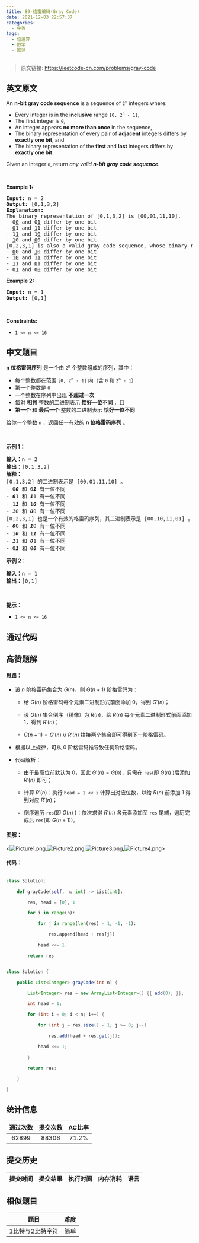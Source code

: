 ```yaml
---
title: 89-格雷编码(Gray Code)
date: 2021-12-03 22:57:37
categories:
  - 中等
tags:
  - 位运算
  - 数学
  - 回溯
---
```


> 原文链接: https://leetcode-cn.com/problems/gray-code


## 英文原文
<div><p>An <strong>n-bit gray code sequence</strong> is a sequence of <code>2<sup>n</sup></code> integers where:</p>

<ul>
	<li>Every integer is in the <strong>inclusive</strong> range <code>[0, 2<sup>n</sup> - 1]</code>,</li>
	<li>The first integer is <code>0</code>,</li>
	<li>An integer appears <strong>no more than once</strong> in the sequence,</li>
	<li>The binary representation of every pair of <strong>adjacent</strong> integers differs by <strong>exactly one bit</strong>, and</li>
	<li>The binary representation of the <strong>first</strong> and <strong>last</strong> integers differs by <strong>exactly one bit</strong>.</li>
</ul>

<p>Given an integer <code>n</code>, return <em>any valid <strong>n-bit gray code sequence</strong></em>.</p>

<p>&nbsp;</p>
<p><strong>Example 1:</strong></p>

<pre>
<strong>Input:</strong> n = 2
<strong>Output:</strong> [0,1,3,2]
<strong>Explanation:</strong>
The binary representation of [0,1,3,2] is [00,01,11,10].
- 0<u>0</u> and 0<u>1</u> differ by one bit
- <u>0</u>1 and <u>1</u>1 differ by one bit
- 1<u>1</u> and 1<u>0</u> differ by one bit
- <u>1</u>0 and <u>0</u>0 differ by one bit
[0,2,3,1] is also a valid gray code sequence, whose binary representation is [00,10,11,01].
- <u>0</u>0 and <u>1</u>0 differ by one bit
- 1<u>0</u> and 1<u>1</u> differ by one bit
- <u>1</u>1 and <u>0</u>1 differ by one bit
- 0<u>1</u> and 0<u>0</u> differ by one bit
</pre>

<p><strong>Example 2:</strong></p>

<pre>
<strong>Input:</strong> n = 1
<strong>Output:</strong> [0,1]
</pre>

<p>&nbsp;</p>
<p><strong>Constraints:</strong></p>

<ul>
	<li><code>1 &lt;= n &lt;= 16</code></li>
</ul>
</div>

## 中文题目
<div><strong>n 位格雷码序列</strong> 是一个由 <code>2<sup>n</sup></code> 个整数组成的序列，其中：
<ul>
	<li>每个整数都在范围 <code>[0, 2<sup>n</sup> - 1]</code> 内（含 <code>0</code> 和 <code>2<sup>n</sup> - 1</code>）</li>
	<li>第一个整数是 <code>0</code></li>
	<li>一个整数在序列中出现 <strong>不超过一次</strong></li>
	<li>每对 <strong>相邻</strong> 整数的二进制表示 <strong>恰好一位不同</strong> ，且</li>
	<li><strong>第一个</strong> 和 <strong>最后一个</strong> 整数的二进制表示 <strong>恰好一位不同</strong></li>
</ul>

<p>给你一个整数 <code>n</code> ，返回任一有效的 <strong>n 位格雷码序列</strong> 。</p>

<p>&nbsp;</p>

<p><strong>示例 1：</strong></p>

<pre>
<strong>输入：</strong>n = 2
<strong>输出：</strong>[0,1,3,2]
<strong>解释：</strong>
[0,1,3,2] 的二进制表示是 [00,01,11,10] 。
- 0<strong><em>0</em></strong> 和 0<em><strong>1</strong></em> 有一位不同
- <em><strong>0</strong></em>1 和 <em><strong>1</strong></em>1 有一位不同
- 1<em><strong>1</strong></em> 和 1<em><strong>0</strong></em> 有一位不同
- <em><strong>1</strong></em>0 和 <em><strong>0</strong></em>0 有一位不同
[0,2,3,1] 也是一个有效的格雷码序列，其二进制表示是 [00,10,11,01] 。
- <em><strong>0</strong></em>0 和 <em><strong>1</strong></em>0 有一位不同
- 1<em><strong>0</strong></em> 和 1<em><strong>1</strong></em> 有一位不同
- <em><strong>1</strong></em>1 和 <em><strong>0</strong></em>1 有一位不同
- 0<em><strong>1</strong></em> 和 0<em><strong>0</strong></em> 有一位不同
</pre>

<p><strong>示例 2：</strong></p>

<pre>
<strong>输入：</strong>n = 1
<strong>输出：</strong>[0,1]
</pre>

<p>&nbsp;</p>

<p><strong>提示：</strong></p>

<ul>
	<li><code>1 &lt;= n &lt;= 16</code></li>
</ul>
</div>

## 通过代码
<RecoDemo>
</RecoDemo>


## 高赞题解
#### 思路：

- 设 $n$ 阶格雷码集合为 $G(n)$，则 $G(n+1)$ 阶格雷码为：

    - 给 $G(n)$ 阶格雷码每个元素二进制形式前面添加 $0$，得到 $G'(n)$；

    - 设 $G(n)$ 集合倒序（镜像）为 $R(n)$，给 $R(n)$ 每个元素二进制形式前面添加 $1$，得到 $R'(n)$；

    - $G(n+1) = G'(n) ∪ R'(n)$ 拼接两个集合即可得到下一阶格雷码。

- 根据以上规律，可从 $0$ 阶格雷码推导致任何阶格雷码。

- 代码解析：

    - 由于最高位前默认为 $0$，因此 $G'(n) = G(n)$，只需在 `res`(即 $G(n)$ )后添加 $R'(n)$ 即可；

    - 计算 $R'(n)$：执行 `head = 1 << i` 计算出对应位数，以给 $R(n)$ 前添加 $1$ 得到对应 $R'(n)$；

    - 倒序遍历 `res`(即 $G(n)$ )：依次求得 $R'(n)$ 各元素添加至 `res` 尾端，遍历完成后 `res`(即 $G(n+1)$)。



#### 图解：

<![Picture1.png](../images/gray-code-0.png),![Picture2.png](../images/gray-code-1.png),![Picture3.png](../images/gray-code-2.png),![Picture4.png](../images/gray-code-3.png)>





#### 代码：

```Python []

class Solution:

    def grayCode(self, n: int) -> List[int]:

        res, head = [0], 1

        for i in range(n):

            for j in range(len(res) - 1, -1, -1):

                res.append(head + res[j])

            head <<= 1

        return res

```

```Java []

class Solution {

    public List<Integer> grayCode(int n) {

        List<Integer> res = new ArrayList<Integer>() {{ add(0); }};

        int head = 1;

        for (int i = 0; i < n; i++) {

            for (int j = res.size() - 1; j >= 0; j--)

                res.add(head + res.get(j));

            head <<= 1;

        }

        return res;

    }

}

```

## 统计信息
| 通过次数 | 提交次数 | AC比率 |
| :------: | :------: | :------: |
|    62899    |    88306    |   71.2%   |

## 提交历史
| 提交时间 | 提交结果 | 执行时间 |  内存消耗  | 语言 |
| :------: | :------: | :------: | :--------: | :--------: |


## 相似题目
|                             题目                             | 难度 |
| :----------------------------------------------------------: | :---------: |
| [1比特与2比特字符](https://leetcode-cn.com/problems/1-bit-and-2-bit-characters/) | 简单|

